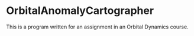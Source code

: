 # OrbitalAnomalyCartographer
This is a program written for an assignment in an Orbital Dynamics course.
